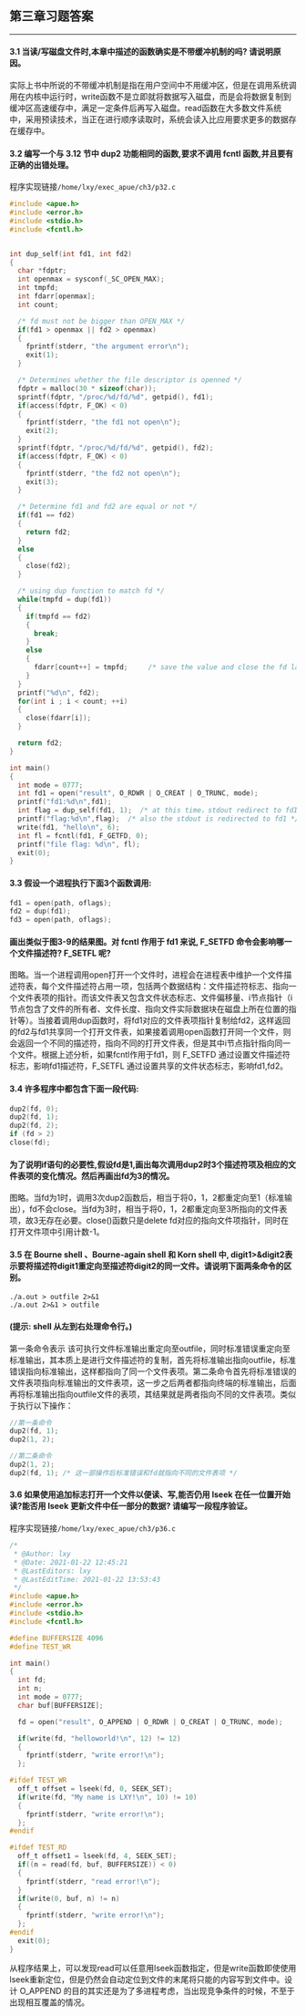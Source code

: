 ## 第三章习题答案 

---

#### 3.1 当读/写磁盘文件时,本章中描述的函数确实是不带缓冲机制的吗? 请说明原因。

实际上书中所说的不带缓冲机制是指在用户空间中不用缓冲区，但是在调用系统调用在内核中运行时，write函数不是立即就将数据写入磁盘，而是会将数据复制到缓冲区高速缓存中，满足一定条件后再写入磁盘。read函数在大多数文件系统中，采用预读技术，当正在进行顺序读取时，系统会读入比应用要求更多的数据存在缓存中。

#### 3.2 编写一个与 3.12 节中 dup2 功能相同的函数,要求不调用 fcntl 函数,并且要有正确的出错处理。

程序实现链接```/home/lxy/exec_apue/ch3/p32.c```

```c
#include <apue.h>
#include <error.h>
#include <stdio.h>
#include <fcntl.h>


int dup_self(int fd1, int fd2)
{
  char *fdptr;
  int openmax = sysconf(_SC_OPEN_MAX);
  int tmpfd;
  int fdarr[openmax];
  int count;

  /* fd must not be bigger than OPEN_MAX */
  if(fd1 > openmax || fd2 > openmax)
  {
    fprintf(stderr, "the argument error\n");
    exit(1);
  }

  /* Determines whether the file descriptor is openned */
  fdptr = malloc(30 * sizeof(char));
  sprintf(fdptr, "/proc/%d/fd/%d", getpid(), fd1);
  if(access(fdptr, F_OK) < 0)
  {
    fprintf(stderr, "the fd1 not open\n");
    exit(2);
  }
  sprintf(fdptr, "/proc/%d/fd/%d", getpid(), fd2);
  if(access(fdptr, F_OK) < 0)
  {
    fprintf(stderr, "the fd2 not open\n");
    exit(3);
  }

  /* Determine fd1 and fd2 are equal or not */
  if(fd1 == fd2)
  {
    return fd2;
  }
  else
  {
    close(fd2);
  }

  /* using dup function to match fd */
  while(tmpfd = dup(fd1))
  {
    if(tmpfd == fd2)
    {
      break;
    }
    else
    {
      fdarr[count++] = tmpfd;     /* save the value and close the fd later */
    }
  }
  printf("%d\n", fd2);
  for(int i ; i < count; ++i)
  {
    close(fdarr[i]);
  }

  return fd2;
}

int main()
{
  int mode = 0777;
  int fd1 = open("result", O_RDWR | O_CREAT | O_TRUNC, mode);
  printf("fd1:%d\n",fd1);
  int flag = dup_self(fd1, 1);  /* at this time，stdout redirect to fd1 */
  printf("flag:%d\n",flag);  /* also the stdout is redirected to fd1 */
  write(fd1, "hello\n", 6);
  int fl = fcntl(fd1, F_GETFD, 0);
  printf("file flag: %d\n", fl);
  exit(0);
}

```

#### 3.3 假设一个进程执行下面3个函数调用:
```c
fd1 = open(path, oflags);
fd2 = dup(fd1);
fd3 = open(path, oflags);
```
#### 画出类似于图3-9的结果图。对 fcntl 作用于 fd1 来说, F_SETFD 命令会影响哪一个文件描述符? F_SETFL 呢?

图略。当一个进程调用open打开一个文件时，进程会在进程表中维护一个文件描述符表，每个文件描述符占用一项，包括两个数据结构：文件描述符标志、指向一个文件表项的指针。而该文件表又包含文件状态标志、文件偏移量、i节点指针（i节点包含了文件的所有者、文件长度、指向文件实际数据块在磁盘上所在位置的指针等）。当接着调用dup函数时，将fd1对应的文件表项指针复制给fd2，这样返回的fd2与fd1共享同一个打开文件表，如果接着调用open函数打开同一个文件，则会返回一个不同的描述符，指向不同的打开文件表，但是其中i节点指针指向同一个文件。根据上述分析，如果fcntl作用于fd1，则 F_SETFD 通过设置文件描述符标志，影响fd1描述符，F_SETFL 通过设置共享的文件状态标志，影响fd1,fd2。

#### 3.4 许多程序中都包含下面一段代码:
```c
dup2(fd, 0);
dup2(fd, 1);
dup2(fd, 2);
if (fd > 2)
close(fd);
```
#### 为了说明if语句的必要性,假设fd是1,画出每次调用dup2时3个描述符项及相应的文件表项的变化情况。然后再画出fd为3的情况。

图略。当fd为1时，调用3次dup2函数后，相当于将0，1，2都重定向至1（标准输出），fd不会close。当fd为3时，相当于将0，1，2都重定向至3所指向的文件表项，故3无存在必要。close()函数只是delete fd对应的指向文件项指针，同时在打开文件项中引用计数-1。

#### 3.5 在 Bourne shell 、Bourne-again shell 和 Korn shell 中, digit1>&digit2表示要将描述符digit1重定向至描述符digit2的同一文件。请说明下面两条命令的区别。
```
./a.out > outfile 2>&1
./a.out 2>&1 > outfile
```
#### (提示: shell 从左到右处理命令行。)

第一条命令表示 该可执行文件标准输出重定向至outfile，同时标准错误重定向至标准输出，其本质上是进行文件描述符的复制，首先将标准输出指向outfile，标准错误指向标准输出，这样都指向了同一个文件表项。第二条命令首先将标准错误的文件表项指向标准输出的文件表项，这一步之后两者都指向终端的标准输出，后面再将标准输出指向outfile文件的表项，其结果就是两者指向不同的文件表项。类似于执行以下操作：
```c++
//第一条命令
dup2(fd, 1);
dup2(1, 2);

//第二条命令
dup2(1, 2);
dup2(fd, 1); /* 这一部操作后标准错误和fd就指向不同的文件表项 */
```
#### 3.6 如果使用追加标志打开一个文件以便读、写,能否仍用 lseek 在任一位置开始读?能否用 lseek 更新文件中任一部分的数据? 请编写一段程序验证。

程序实现链接```/home/lxy/exec_apue/ch3/p36.c```

```c
/*
 * @Author: lxy
 * @Date: 2021-01-22 12:45:21
 * @LastEditors: lxy
 * @LastEditTime: 2021-01-22 13:53:43
 */
#include <apue.h>
#include <error.h>
#include <stdio.h>
#include <fcntl.h>

#define BUFFERSIZE 4096
#define TEST_WR

int main()
{
  int fd;
  int n;
  int mode = 0777;
  char buf[BUFFERSIZE];

  fd = open("result", O_APPEND | O_RDWR | O_CREAT | O_TRUNC, mode);

  if(write(fd, "helloworld!\n", 12) != 12)
  {
    fprintf(stderr, "write error!\n");
  };

#ifdef TEST_WR
  off_t offset = lseek(fd, 0, SEEK_SET);
  if(write(fd, "My name is LXY!\n", 10) != 10)
  {
    fprintf(stderr, "write error!\n");
  };
#endif

#ifdef TEST_RD
  off_t offset1 = lseek(fd, 4, SEEK_SET);
  if((n = read(fd, buf, BUFFERSIZE)) < 0)
  {
    fprintf(stderr, "read error!\n");    
  }
  if(write(0, buf, n) != n)
  {
    fprintf(stderr, "write error!\n");
  };
#endif
  exit(0);
}

```

从程序结果上，可以发现read可以任意用lseek函数指定，但是write函数即使使用lseek重新定位，但是仍然会自动定位到文件的末尾将只能的内容写到文件中。设计 O_APPEND 的目的其实还是为了多进程考虑，当出现竞争条件的时候，不至于出现相互覆盖的情况。